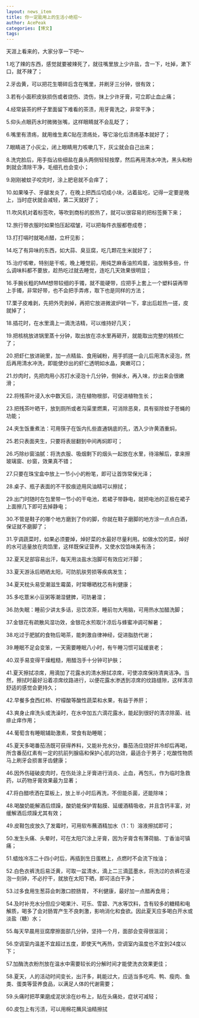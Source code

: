 ```yaml
---
layout: news_item
title: 你一定能用上的生活小绝招～
author: AcePeak
categories: [博文]
tags: 
---
```


天涯上看来的，大家分享一下吧～ 

1.吃了辣的东西，感觉就要被辣死了，就往嘴里放上少许盐，含一下，吐掉，漱下口，就不辣了； 

2.牙齿黄，可以把花生嚼碎后含在嘴里，并刷牙三分钟，很有效； 
 
3.若有小面积皮肤损伤或者烧伤、烫伤，抹上少许牙膏，可立即止血止痛； 
 
4.经常装茶的杯子里面留下难看的茶渍，用牙膏洗之，非常干净； 
 
5.仰头点眼药水时微微张嘴，这样眼睛就不会乱眨了； 
 
6.嘴里有溃疡，就用维生素C贴在溃疡处，等它溶化后溃疡基本就好了； 
 
7.眼睛进了小灰尘，闭上眼睛用力咳嗽几下，灰尘就会自己出来； 
 
8.洗完脸后，用手指沾些细盐在鼻头两侧轻轻按摩，然后再用清水冲洗，黑头和粉刺就会清除干净，毛细孔也会变小； 
 
9.刚刚被蚊子咬完时，涂上肥皂就不会痒了； 
 
10.如果嗓子、牙龈发炎了，在晚上把西瓜切成小块，沾着盐吃，记得一定要是晚上，当时症状就会减轻，第二天就好了； 
 
11.吹风机对着标签吹，等吹到商标的胶热了，就可以很容易的把标签撕下来； 
 
12.旅行带衣服时如果怕压起褶皱，可以把每件衣服都卷成卷； 
 
13.打打嗝时就喝点醋，立杆见影； 
 
14.吃了有异味的东西，如大蒜、臭豆腐，吃几颗花生米就好了； 
 
15.治疗咳嗽，特别是干咳，晚上睡觉前，用纯芝麻香油煎鸡蛋，油放稍多些，什么调味料都不要放，趁热吃过就去睡觉，连吃几天效果很明显； 
 
16.手腕长粗的MM想带较细的手镯，就不能硬带，应把手上套上一个塑料袋再带上手镯，非常好带，也不会把手弄疼，取下也是同样的方法； 
 
17.栗子皮难剥，先把外壳剥掉，再把它放进微波炉转一下，拿出后趁热一搓，皮就掉了； 
 
18.插花时，在水里滴上一滴洗洁精，可以维持好几天； 
 
19.把核桃放进锅里蒸十分钟，取出放在凉水里再砸开，就能取出完整的桃核仁了； 
 
20.把虾仁放进碗里，加一点精盐、食用碱粉，用手抓搓一会儿后用清水浸泡，然后再用清水冲洗，即能使炒出的虾仁透明如水晶，爽嫩可口； 
 
21.炒肉时，先把肉用小苏打水浸泡十几分钟，倒掉水，再入味，炒出来会很嫩滑； 
 
22.将残茶叶浸入水中数天后，浇在植物根部，可促进植物生长； 
 
23.把残茶叶晒干，放到厕所或者沟渠里燃熏，可消除恶臭，具有驱除蚊子苍蝇的功能； 
 
24.夹生饭重煮法：可用筷子在饭内扎些直通锅底的孔，洒入少许黄酒重焖， 
 
25.若只表面夹生，只要将表层翻到中间再焖即可； 
 
26.巧除纱窗油腻：将洗衣服、吸烟剩下的烟头一起放在水里，待溶解后，拿来擦玻璃窗、纱窗，效果真不错； 
 
27.只要在珠宝盒中放上一节小小的粉笔，即可让首饰常保光泽； 
 
28.桌子、瓶子表面的不干胶痕迹用风油精可以擦拭； 
 
29.出门时随时在包里带一节小的干电池，若裙子带静电，就把电池的正极在裙子上面擦几下即可去掉静电； 
 
30.不管是鞋子的哪个地方磨到了你的脚，你就在鞋子磨脚的地方涂一点点白酒，保证就不磨脚了； 
 
31.亨调蔬菜时，如果必须要焯，焯好菜的水最好尽量利用。如做水饺的菜，焯好的水可适量放在肉馅里，这样既保证营养，又使水饺馅味美有汤； 
 
32.夏天足部容易出汗，每天用淡盐水泡脚可有效应对汗脚； 
 
33.夏天游泳后晒晒太阳，可防肌肤劳损等疾病发生； 
 
34.夏天枕头易受潮滋生霉菌，时常曝晒枕芯有利健康； 
 
35.多吃薏米小豆粥等潮湿健脾，可防暑湿； 
 
36.防失眠：睡前少讲太多话，忌饮浓茶，睡前勿大用脑，可用热水加醋洗脚； 
 
37.金银花有疏散风湿功效，金银花水煎取汁凉后与蜂蜜冲调可解暑； 
 
38.吃过于肥腻的食物后喝茶，能刺激自律神经，促进脂肪代谢； 
 
39.睡眠不足会变笨，一天需要睡眠八小时，有午睡习惯可延缓衰老； 
 
40.双手易变得干燥粗糙，用醋泡手十分钟可护肤； 
 
41.夏天擦拭凉席，用滴加了花露水的清水擦拭凉席，可使凉席保持清爽洁净。当然，擦拭时最好沿着凉席纹路进行，以便花露水渗透到凉席的纹路缝隙，这样清凉舒适的感觉会更持久； 
 
42.早餐多食西红柿、柠檬酸等酸性蔬菜和水果，有益于养肝； 
 
43.爽身止痒洗头或洗澡时，在水中加五六滴花露水，能起到很好的清凉除菌、祛痱止痒作用； 
 
44.葡萄含有睡眠辅助激素，常食有助睡眠； 
 
45.夏天多喝番茄汤既可获得养料，又能补充水分，番茄汤应烧好并冷却后再喝，所含番茄红素有一定的抗前列腺癌和保护心肌的功效，最适合于男子；吃酸性物质马上刷牙会损害牙齿健康； 
 
46.因外伤碰破皮肉时，在伤处涂上牙膏进行消炎、止血，再包扎，作为临时急救药，以药物牙膏效果最为显著； 
 
47.将白醋喷洒在菜板上，放上半小时后再洗，不但能杀菌，还能除味； 
 
48.喝酸奶能解酒后烦躁，酸奶能保护胃黏膜、延缓酒精吸收，并且含钙丰富，对缓解酒后烦躁尤其有效；
 
49.皮鞋包皮放久了发霉时，可用软布蘸酒精加水（1：1）溶液擦拭即可； 
 
50.发生头痛、头晕时，可在太阳穴涂上牙膏，因为牙膏含有薄荷脑、丁香油可镇痛； 
 
51.蜡烛冷冻二十四小时后，再插到生日蛋糕上，点燃时不会流下烛油； 
 
52.白色衣裤洗后易泛黄，可取一盆清水，滴上二三滴蓝墨水，将洗过的衣裤在浸泡一刻钟，不必拧干，就放在太阳下晒，即可洁白干净； 
 
53.过多食用生葱蒜会刺激口腔肠胃， 不利健康，最好加一点醋再食用； 
 
54.及时补充水分但应少喝果汁、可乐、雪碧、汽水等饮料，含有较多的糖精和电解质，喝多了会对肠胃产生不良刺激，影响消化和食欲。因此夏天应多喝白开水或淡盐（糖）水； 
 
55.每天早晨用豆腐摩擦面部几分钟，坚持一个月，面部会变得很滋润； 
 
56.空调室内温差不宜超过五度，即使天气再热，空调室内温度也不宜到24度以下； 
 
57.加酶洗衣粉剂放在温水中需要较长的分解时间才能使洗衣效果更佳； 
 
58.夏天，人的活动时间变长，出汗多，耗能过大，应适当多吃鸡、鸭、瘦肉、鱼类、蛋类等营养食品，以满足人体的代谢需要； 
 
59.头痛时把苹果磨成泥状涂在纱布上，贴在头痛处，症状可减轻； 
 
60.皮包上有污渍，可以用棉花蘸风油精擦拭